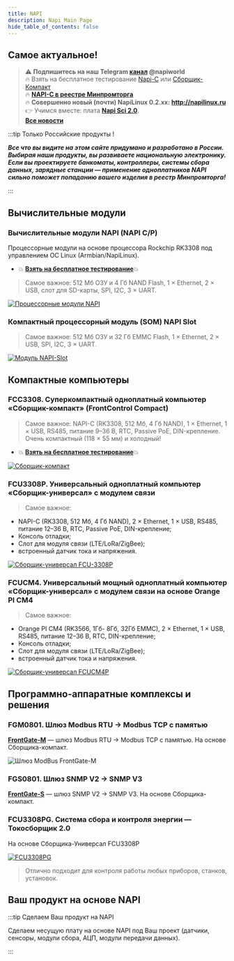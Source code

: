 ```yaml
---
title: NAPI
description: Napi Main Page
hide_table_of_contents: false
---
```


<!-- # Все о модулях NAPI и устройствах на NAPI -->
<!--
[![NNZ BANNER](../../static/img/banner/nnz-conf.jpeg)](https://event.nnz-ipc.ru/?utm_source=personal_email_banner&utm_medium=email&utm_campaign=dpa_conf_2024)

# Модули NAPI и устройства на их основе
-->
<!-- ***Вся мощь Linux в Embedded устройствах***-->

## Самое актуальное!
>:warning: **Подпишитесь на наш Telegram [канал](https://t.me/napiworld) @napiworld** \
> :fire: Взять на бесплатное тестирование [Napi-С](/docs/demokits/demokit2/) или [Сборщик-Компакт](/docs/demokits/demokit1/) \
> :fire: **[NAPI-C в реестре Минпромторга](/blog/napi-c-v-reestre-minpromtorg/)** \
> :fire: **Совершенно новый (почти) NapiLinux 0.2.xx: http://napilinux.ru** \
> :point_right: Учимся вместе: плата **[Napi Sci 2.0](/docs/sci/napisci/)**. \
> **[Все новости](/blog/archive)**

<!--![Napi front view](../../static/img/banner/napi-desert.jpg) -->

<!-- [![Napi Banner](../../static/img/banner/napi-desert-long-long.jpg)](/docs/napi-intro) -->

<!-- [![Napi Banner](../../static/img/banner/napi-c-2.jpg)](/docs/napi-intro) -->
<!--
**[Взять на бесплатное тестирование](/docs/demokits/getontest-demokit2)** | **[Купить](https://nnz-ipc.ru/catalogue/front_man/front_control/modul_napi_c/)**

[![Fcc banner](../../static/img/banner/fcc2-1.jpg)](/docs/computers/frontcontrol-compact)

**[Взять на бесплатное тестирование](/docs/demokits/getontest-demokit1)** | **[Купить](https://nnz-ipc.ru/catalogue/front_man/front_compact/front_compact_159_101/)**
-->
<!--
[![Fcc banner](../../static/img/banner/napi-s-2.jpg)](/docs/napi-som-intro)
-->

:::tip Только Российские продукты !

***Все что вы видите на этом сайте придумано и разработано в России. Выбирая наши продукты, вы развиваете национальную электронику. Если вы проектируете банкоматы, контроллеры, системы сбора данных, зарядные станции — применение одноплатников NAPI сильно поможет попаданию вашего изделия в реестр Минпромторга!***

:::

## Вычислительные модули

### Вычислительные модули NAPI (NAPI C/P)

Процессорные модули на основе процессора Rockchip RK3308 под управлением ОС Linux (Armbian/NapiLinux).

- :boom: **[Взять на бесплатное тестирование](/docs/demokits/getontest-demokit2)**:boom:

<!-- ![Napi front view](../../static/img/napi-som/napi12.png) -->
<!-- [![Logo](https://example.com/logo.png)](https://example.com) -->
 >Самое важное: 512 Мб ОЗУ и 4 Гб NAND Flash, 1 × Ethernet, 2 × USB, слот для SD-карты, SPI, I2C, 3 × UART.

[![Процессорные модули NAPI](../../docs/img-napi-s/napi-s-m2.jpg)](/docs/napi-intro)


 <!-- **[Подробнее...](/docs/napi-intro)** -->

 ### Компактный процессорный модуль (SOM) NAPI Slot

>Самое важное: 512 Мб ОЗУ и 32 Гб EMMC Flash, 1 × Ethernet, 2 × USB, SPI, I2C, 3 × UART.

<!-- ![](../../docs/img-napi-s/napi-s-small.jpg) -->

[![Модуль NAPI-Slot](../../docs/img-napi-s/napi-s-m1.jpg)](docs/napi-som-intro)
<!--
:::tip Очень маленький вычислитель !

Имеет 512Мб ОЗУ и 32Гб EMMC. Поставляется с платой с интерфейсами для тестирования и прошивки.

![](../../docs/napi-som/img2/napi-slot-blue-2.jpg)

:::
-->

## Компактные компьютеры

### FCC3308. Cуперкомпактный одноплатный компьютер «Сборщик-компакт» (FrontControl Compact)

>Самое важное: NAPI-C (RK3308, 512 Мб, 4 Гб NAND), 1 × Ethernet, 1 × USB, RS485, питание 9–36 В, RTC, Passive PoE, DIN-крепление. Очень компактный (118 × 55 мм) и холодный!

<!-- - :boom: **[Документация](/docs/computers/frontcontrol-compact/)** :boom: -->
- :boom: **[Взять на бесплатное тестирование](/docs/demokits/getontest-demokit1)**:boom:
<!-- - :boom: **[Купить](https://nnz-ipc.ru/catalogue/front_man/front_compact/front_compact_159_101/)**:boom: -->


<!-- ![](../../docs/img-compact/balck4-allb.jpg) -->

[![Сборщик-компакт](../../docs/img-compact/compact-new.jpg)](/docs/computers-industrial/FCC3308/)

<!-- **[Подробнее...](/docs/computers/frontcontrol-compact/)** -->

<!-- # Программные комплексы на основе  "Сборщик-компакт" -->

### FCU3308P. Универсальный одноплатный компьютер «Сборщик-универсал» c модулем связи

>Самое важное:

- NAPI-C (RK3308, 512 Мб, 4 Гб NAND), 2 × Ethernet, 1 × USB, RS485, питание 12–36 В, RTC, Passive PoE, DIN-крепление;
- Консоль отладки;
- Слот для модуля связи (LTE/LoRa/ZigBee);
- встроенный датчик тока и напряжения.

[![Сборщик-универсал FCU-3308P](../../docs/computers-industrial/FCU3308P/img/fcu3308-main-2.jpg)](/docs/computers-industrial/FCU3308P/)

### FCUCM4. Универсальный мощный одноплатный компьютер «Сборщик-универсал» c модулем связи на основе Orange PI CM4

>Самое важное:

- Orange PI CM4 (RK3566, 1Гб- 8Гб, 32Гб EMMC), 2 × Ethernet, 1 × USB, RS485, питание 12–36 В, RTC, DIN-крепление;
- Консоль отладки;
- Слот для модуля связи (LTE/LoRa/ZigBee);
- встроенный датчик тока и напряжения.

[![Сборщик-универсал FCUCM4P](../../docs/computers-industrial/FCUCM4/img/FCUCM4-3d.jpg)](/docs/computers-industrial/FCUCM4/)

## Программно-аппаратные комплексы и решения

### FGM0801. Шлюз Modbus RTU → Modbus TCP с памятью

**[FrontGate-M](/docs/special/frontgate-m/)** — шлюз Modbus RTU → Modbus TCP с памятью. На основе Сборщика-компакт.

![Шлюз ModBus FrontGate-M](../../docs/special/frontgate-m/img/fgm-n1.jpg)

### FGS0801. Шлюз SNMP V2 → SNMP V3

**[FrontGate-S](/docs/special/frontgate-s/)** — шлюз SNMP V2 → SNMP V3. На основе Сборщика-компакт.

### FCU3308PG. Система сбора и контроля энергии — Токосборщик 2.0

На основе Сборщика-Универсал FCU3308P

[![FCU3308PG](../../docs/special/FCU3308PG/img/main/main1.jpg)](/docs/special/FCU3308PG/)

>Отлично подходит для контроля работы любых приборов, станков, установок.

## Ваш продукт на основе NAPI

:::tip Сделаем Ваш продукт на NAPI

Сделаем несущую плату на основе NAPI под Ваш проект (датчики, сенсоры, модули сбора, АЦП, модули передачи данных).

:::
